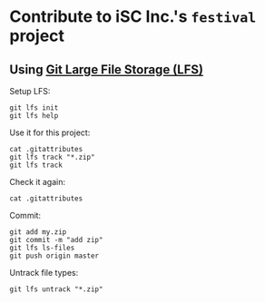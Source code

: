 # Contribute to iSC Inc.'s `festival` project

## Using [Git Large File Storage (LFS)](https://git-lfs.github.com/)

Setup LFS:

    git lfs init
    git lfs help

Use it for this project:

    cat .gitattributes
    git lfs track "*.zip"
    git lfs track

Check it again:

    cat .gitattributes

Commit:

    git add my.zip
    git commit -m "add zip"
    git lfs ls-files
    git push origin master

Untrack file types:

    git lfs untrack "*.zip"
